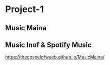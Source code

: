# Project-1

## Music Maina
## Music Inof & Spotify Music

https://thegospelofweeb.github.io/MusicMaina/

